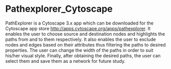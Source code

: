Pathexplorer_Cytoscape
======================

PathExplorer is a Cytoscape 3.x app which can be downloaded for the Cytoscape app store <http://apps.cytoscape.org/apps/pathexplorer>. 
It enables the user to choose source and destination nodes and highlights the paths from and to them respectively. It also enables the user to exclude nodes and edges based on their attributes thus filtering the paths to desired properties. The user can change the width of the paths in order to suit his/her visual style. Finally, after obtaining the desired paths, the user can select them and save them as a network for future study.
